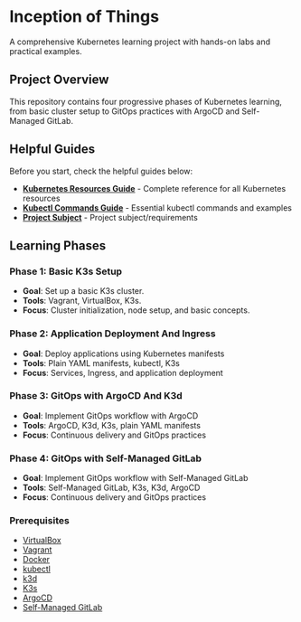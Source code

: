 # Inception of Things

A comprehensive Kubernetes learning project with hands-on labs and practical examples.

## Project Overview

This repository contains four progressive phases of Kubernetes learning, from basic cluster setup to GitOps practices with ArgoCD and Self-Managed GitLab.

## Helpful Guides
Before you start, check the helpful guides below:
- **[Kubernetes Resources Guide](docs/k8s-resources-guide.md)** - Complete reference for all Kubernetes resources
- **[Kubectl Commands Guide](docs/kubectl-cmds-guide.md)** - Essential kubectl commands and examples
- **[Project Subject](docs/en.subject.pdf)** - Project subject/requirements

## Learning Phases

### Phase 1: Basic K3s Setup
- **Goal**: Set up a basic K3s cluster.
- **Tools**: Vagrant, VirtualBox, K3s.
- **Focus**: Cluster initialization, node setup, and basic concepts.

### Phase 2: Application Deployment And Ingress
- **Goal**: Deploy applications using Kubernetes manifests
- **Tools**: Plain YAML manifests, kubectl, K3s
- **Focus**: Services, Ingress, and application deployment

### Phase 3: GitOps with ArgoCD And K3d
- **Goal**: Implement GitOps workflow with ArgoCD
- **Tools**: ArgoCD, K3d, K3s, plain YAML manifests
- **Focus**: Continuous delivery and GitOps practices

### Phase 4: GitOps with Self-Managed GitLab
- **Goal**: Implement GitOps workflow with Self-Managed GitLab
- **Tools**: Self-Managed GitLab, K3s, K3d, ArgoCD
- **Focus**: Continuous delivery and GitOps practices

### Prerequisites
- [VirtualBox](https://www.virtualbox.org/)
- [Vagrant](https://www.vagrantup.com/)
- [Docker](https://www.docker.com/)
- [kubectl](https://kubernetes.io/docs/tasks/tools/)
- [k3d](https://k3d.io/)
- [K3s](https://k3s.io/)
- [ArgoCD](https://argo-cd.readthedocs.io/en/stable/)
- [Self-Managed GitLab](https://about.gitlab.com/install/)
